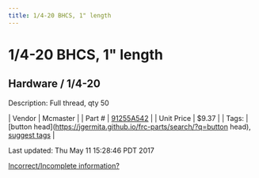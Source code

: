 ```yaml
---
title: 1/4-20 BHCS, 1" length
---
```


# 1/4-20 BHCS, 1" length
## Hardware / 1/4-20
Description: 	Full thread, qty 50 

| Vendor | Mcmaster | 
| Part # | [91255A542](https://www.mcmaster.com/#91255A542) | 
| Unit Price | $9.37 | 
| Tags: | [button head](https://jgermita.github.io/frc-parts/search/?q=button head), [suggest tags](https://docs.google.com/forms/d/e/1FAIpQLSeWyY8v3RgOty-MyWmh9U0iivNYN_molChYyS-0U-o-kOAv_g/viewform) | 

Last updated: Thu May 11 15:28:46 PDT 2017

 [Incorrect/Incomplete information?](https://docs.google.com/forms/d/e/1FAIpQLSeWyY8v3RgOty-MyWmh9U0iivNYN_molChYyS-0U-o-kOAv_g/viewform)
